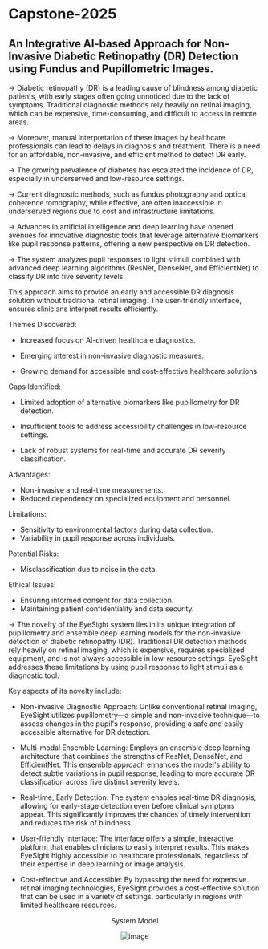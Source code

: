 # Capstone-2025
## An Integrative AI-based Approach for Non-Invasive Diabetic Retinopathy (DR) Detection using Fundus and Pupillometric Images.

-> Diabetic retinopathy (DR) is a leading cause of blindness among diabetic patients, with early stages often going unnoticed due to the lack of symptoms. Traditional diagnostic methods rely heavily on retinal imaging, which can be expensive, time-consuming, and difficult to access in remote areas.

-> Moreover, manual interpretation of these images by healthcare professionals can lead to delays in diagnosis and treatment. There is a need for an affordable, non-invasive, and efficient method to detect DR early.


-> The growing prevalence of diabetes has escalated the incidence of DR, especially in underserved and low-resource settings.

-> Current diagnostic methods, such as fundus photography and optical coherence tomography, while effective, are often inaccessible in underserved regions due to cost and infrastructure limitations.

-> Advances in artificial intelligence and deep learning have opened avenues for innovative diagnostic tools that leverage alternative biomarkers like pupil response patterns, offering a new perspective on DR detection.


-> The system analyzes pupil responses to light stimuli combined with advanced deep learning algorithms (ResNet, DenseNet, and EfficientNet) to classify DR into five severity levels. 

This approach aims to provide an early and accessible DR diagnosis solution without traditional retinal imaging. The user-friendly interface, ensures clinicians interpret results efficiently.


Themes Discovered:

- Increased focus on AI-driven healthcare diagnostics.

- Emerging interest in non-invasive diagnostic measures.

- Growing demand for accessible and cost-effective healthcare solutions.


Gaps Identified:

- Limited adoption of alternative biomarkers like pupillometry for DR detection.

- Insufficient tools to address accessibility challenges in low-resource settings.

- Lack of robust systems for real-time and accurate DR severity classification.


Advantages:
- Non-invasive and real-time measurements.
- Reduced dependency on specialized equipment and personnel.

Limitations:
- Sensitivity to environmental factors during data collection.
- Variability in pupil response across individuals.

Potential Risks:
- Misclassification due to noise in the data.

Ethical Issues:
- Ensuring informed consent for data collection.
- Maintaining patient confidentiality and data security.


-> The novelty of the EyeSight system lies in its unique integration of pupillometry and ensemble deep learning models for the non-invasive detection of diabetic retinopathy (DR). Traditional DR detection methods rely heavily on retinal imaging, which is expensive, requires specialized equipment, and is not always accessible in low-resource settings. EyeSight addresses these limitations by using pupil response to light stimuli as a diagnostic tool.

Key aspects of its novelty include:

- Non-invasive Diagnostic Approach: Unlike conventional retinal imaging, EyeSight utilizes pupillometry—a simple and non-invasive technique—to assess changes in the pupil's response, providing a safe and easily accessible alternative for DR detection.

- Multi-modal Ensemble Learning: Employs an ensemble deep learning architecture that combines the strengths of ResNet, DenseNet, and EfficientNet. This ensemble approach enhances the model's ability to detect subtle variations in pupil response, leading to more accurate DR classification across five distinct severity levels.

- Real-time, Early Detection: The system enables real-time DR diagnosis, allowing for early-stage detection even before clinical symptoms appear. This significantly improves the chances of timely intervention and reduces the risk of blindness.

- User-friendly Interface: The interface offers a simple, interactive platform that enables clinicians to easily interpret results. This makes EyeSight highly accessible to healthcare professionals, regardless of their expertise in deep learning or image analysis.

- Cost-effective and Accessible: By bypassing the need for expensive retinal imaging technologies, EyeSight provides a cost-effective solution that can be used in a variety of settings, particularly in regions with limited healthcare resources.


<p align="center">System Model</p>

<p align="center">
  <img src="https://github.com/user-attachments/assets/1cd96a25-a074-4d9e-8b3a-450389870f16" alt="image">
</p>


